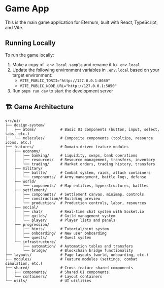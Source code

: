 # Game App

This is the main game application for Eternum, built with React, TypeScript, and Vite.

## Running Locally

To run the game locally:

1. Make a copy of `.env.local.sample` and rename it to `.env.local`
2. Update the following environment variables in `.env.local` based on your target environment:
   - `VITE_PUBLIC_TORII="http://127.0.0.1:8080"`
   - `VITE_PUBLIC_NODE_URL="http://127.0.0.1:5050"`
3. Run `pnpm run dev` to start the development server

## 🏗️ Game Architecture

```
src/ui/
├── design-system/
│   ├── atoms/           # Basic UI components (button, input, select, tabs, etc.)
│   └── molecules/       # Composite components (tooltips, resource icons, etc.)
├── features/            # Domain-driven feature modules
│   ├── economy/
│   │   ├── banking/     # Liquidity, swaps, bank operations
│   │   ├── resources/   # Resource management, transfers, inventory
│   │   └── trading/     # Market orders, trading history, transfers
│   ├── military/
│   │   ├── battle/      # Combat system, raids, attack containers
│   │   └── components/  # Army management, battle logs, defense
│   ├── world/
│   │   └── components/  # Map entities, hyperstructures, battles
│   ├── settlement/
│   │   ├── components/  # Settlement canvas, minimap, controls
│   │   ├── construction/# Building preview
│   │   └── production/  # Production controls, labor, resources
│   ├── social/
│   │   ├── chat/        # Real-time chat system with Socket.io
│   │   ├── guilds/      # Guild management system
│   │   └── player/      # Player lists and panels
│   ├── progression/
│   │   ├── hints/       # Tutorial/hint system
│   │   ├── onboarding/  # New user onboarding
│   │   └── quests/      # Quest system
│   └── infrastructure/
│       ├── automation/  # Automation tables and transfers
│       └── bridge/      # Blockchain bridge functionality
├── layouts/             # Page layouts (world, onboarding, etc.)
├── modules/             # Feature modules (settings, combat simulation, etc.)
├── shared/              # Cross-feature shared components
│   ├── components/      # Shared UI components
│   └── containers/      # Layout containers
└── utils/               # UI utilities
```
